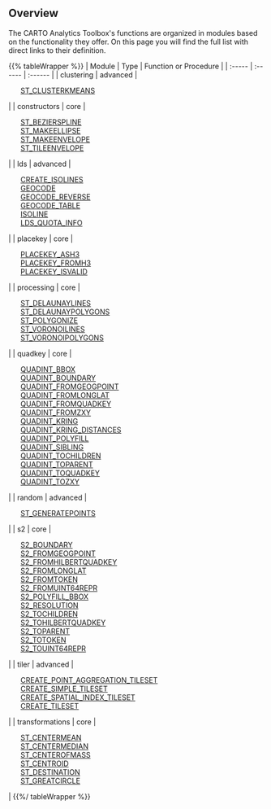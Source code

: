 ## Overview

The CARTO Analytics Toolbox's functions are organized in modules based on the functionality they offer. On this page you will find the full list with direct links to their definition.

{{% tableWrapper %}}
| Module | Type | Function or Procedure |
| :----- | :------ | :------ |
| clustering | advanced |<ul style="list-style:none"><li><a href="../clustering/#st_clusterkmeans">ST_CLUSTERKMEANS</a></li></ul>|
| constructors | core |<ul style="list-style:none"><li><a href="../constructors/#st_bezierspline">ST_BEZIERSPLINE</a></li><li><a href="../constructors/#st_makeellipse">ST_MAKEELLIPSE</a></li><li><a href="../constructors/#st_makeenvelope">ST_MAKEENVELOPE</a></li><li><a href="../constructors/#st_tileenvelope">ST_TILEENVELOPE</a></li></ul>|
| lds | advanced |<ul style="list-style:none"><li><a href="../lds/#create_isolines">CREATE_ISOLINES</a></li><li><a href="../lds/#geocode">GEOCODE</a></li><li><a href="../lds/#geocode_reverse">GEOCODE_REVERSE</a></li><li><a href="../lds/#geocode_table">GEOCODE_TABLE</a></li><li><a href="../lds/#isoline">ISOLINE</a></li><li><a href="../lds/#lds_quota_info">LDS_QUOTA_INFO</a></li></ul>|
| placekey | core |<ul style="list-style:none"><li><a href="../placekey/#placekey_ash3">PLACEKEY_ASH3</a></li><li><a href="../placekey/#placekey_fromh3">PLACEKEY_FROMH3</a></li><li><a href="../placekey/#placekey_isvalid">PLACEKEY_ISVALID</a></li></ul>|
| processing | core |<ul style="list-style:none"><li><a href="../processing/#st_delaunaylines">ST_DELAUNAYLINES</a></li><li><a href="../processing/#st_delaunaypolygons">ST_DELAUNAYPOLYGONS</a></li><li><a href="../processing/#st_polygonize">ST_POLYGONIZE</a></li><li><a href="../processing/#st_voronoilines">ST_VORONOILINES</a></li><li><a href="../processing/#st_voronoipolygons">ST_VORONOIPOLYGONS</a></li></ul>|
| quadkey | core |<ul style="list-style:none"><li><a href="../quadkey/#quadint_bbox">QUADINT_BBOX</a></li><li><a href="../quadkey/#quadint_boundary">QUADINT_BOUNDARY</a></li><li><a href="../quadkey/#quadint_fromgeogpoint">QUADINT_FROMGEOGPOINT</a></li><li><a href="../quadkey/#quadint_fromlonglat">QUADINT_FROMLONGLAT</a></li><li><a href="../quadkey/#quadint_fromquadkey">QUADINT_FROMQUADKEY</a></li><li><a href="../quadkey/#quadint_fromzxy">QUADINT_FROMZXY</a></li><li><a href="../quadkey/#quadint_kring">QUADINT_KRING</a></li><li><a href="../quadkey/#quadint_kring_distances">QUADINT_KRING_DISTANCES</a></li><li><a href="../quadkey/#quadint_polyfill">QUADINT_POLYFILL</a></li><li><a href="../quadkey/#quadint_sibling">QUADINT_SIBLING</a></li><li><a href="../quadkey/#quadint_tochildren">QUADINT_TOCHILDREN</a></li><li><a href="../quadkey/#quadint_toparent">QUADINT_TOPARENT</a></li><li><a href="../quadkey/#quadint_toquadkey">QUADINT_TOQUADKEY</a></li><li><a href="../quadkey/#quadint_tozxy">QUADINT_TOZXY</a></li></ul>|
| random | advanced |<ul style="list-style:none"><li><a href="../random/#st_generatepoints">ST_GENERATEPOINTS</a></li></ul>|
| s2 | core |<ul style="list-style:none"><li><a href="../s2/#s2_boundary">S2_BOUNDARY</a></li><li><a href="../s2/#s2_fromgeogpoint">S2_FROMGEOGPOINT</a></li><li><a href="../s2/#s2_fromhilbertquadkey">S2_FROMHILBERTQUADKEY</a></li><li><a href="../s2/#s2_fromlonglat">S2_FROMLONGLAT</a></li><li><a href="../s2/#s2_fromtoken">S2_FROMTOKEN</a></li><li><a href="../s2/#s2_fromuint64repr">S2_FROMUINT64REPR</a></li><li><a href="../s2/#s2_polyfill_bbox">S2_POLYFILL_BBOX</a></li><li><a href="../s2/#s2_resolution">S2_RESOLUTION</a></li><li><a href="../s2/#s2_tochildren">S2_TOCHILDREN</a></li><li><a href="../s2/#s2_tohilbertquadkey">S2_TOHILBERTQUADKEY</a></li><li><a href="../s2/#s2_toparent">S2_TOPARENT</a></li><li><a href="../s2/#s2_totoken">S2_TOTOKEN</a></li><li><a href="../s2/#s2_touint64repr">S2_TOUINT64REPR</a></li></ul>|
| tiler | advanced |<ul style="list-style:none"><li><a href="../tiler/#create_point_aggregation_tileset">CREATE_POINT_AGGREGATION_TILESET</a></li><li><a href="../tiler/#create_simple_tileset">CREATE_SIMPLE_TILESET</a></li><li><a href="../tiler/#create_spatial_index_tileset">CREATE_SPATIAL_INDEX_TILESET</a></li><li><a href="../tiler/#create_tileset">CREATE_TILESET</a></li></ul>|
| transformations | core |<ul style="list-style:none"><li><a href="../transformations/#st_centermean">ST_CENTERMEAN</a></li><li><a href="../transformations/#st_centermedian">ST_CENTERMEDIAN</a></li><li><a href="../transformations/#st_centerofmass">ST_CENTEROFMASS</a></li><li><a href="../transformations/#st_centroid">ST_CENTROID</a></li><li><a href="../transformations/#st_destination">ST_DESTINATION</a></li><li><a href="../transformations/#st_greatcircle">ST_GREATCIRCLE</a></li></ul>|
{{%/ tableWrapper %}}